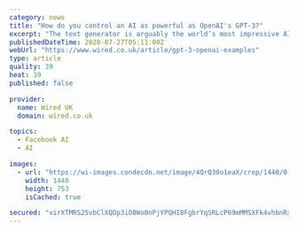```yaml
---
category: news
title: "How do you control an AI as powerful as OpenAI's GPT-3?"
excerpt: "The text generator is arguably the world’s most impressive AI. Humans are being given limited use – for now – to make sure things don’t go wrong"
publishedDateTime: 2020-07-27T05:11:00Z
webUrl: "https://www.wired.co.uk/article/gpt-3-openai-examples"
type: article
quality: 39
heat: 39
published: false

provider:
  name: Wired UK
  domain: wired.co.uk

topics:
  - Facebook AI
  - AI

images:
  - url: "https://wi-images.condecdn.net/image/4QrQ30o1eaX/crop/1440/0.5235602094240838/f/openai.jpg"
    width: 1440
    height: 753
    isCached: true

secured: "virXTMRS25vbClXQDp3iO8Wo0nPjYPQHI8FgbrYqSRLcP69mMMSXFk4vhbnRx995Wp0AWlvfzNhPBrUKzyswPyT9+dI9+MzuZD4O11nY4x09dRMYBrqriuQ4v8pm1OD0EHSmIZphVw6p5XCzKjAteNUBDAumFHmpk285R/c2fXIZ2jKzjrj6BO6QHvkYO+W44uIZlXnOx+SYEVhrtd5wg8fVDizS5Q4z3iuRE3v0KMu48T1/HbZtracTS8l90cr0gEvm/UVAl/zF0EOu+4Z2Kr+Mc3nlaA6U8weTkVMZbPEVTAgqz+ed1Wmo0Do3uEdH3BqR+1vvRzRPMgsJQJB7QA==;Naq3tG2pHhmotC3tf1I47w=="
---
```


